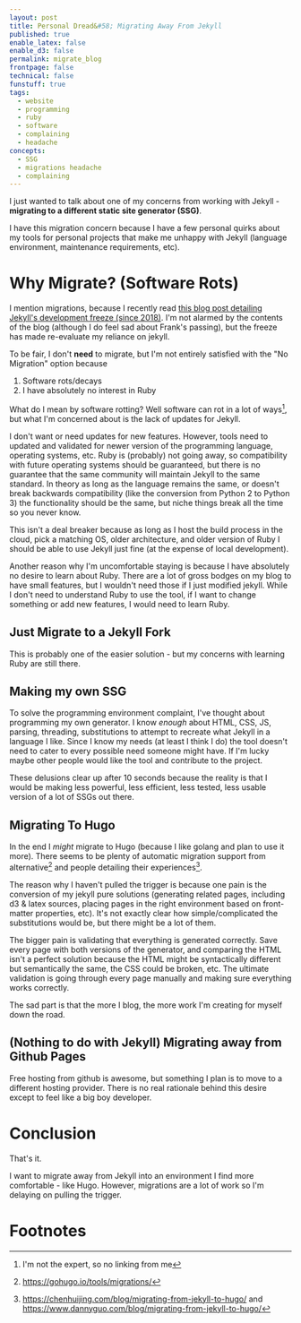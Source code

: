 ```yaml
---
layout: post
title: Personal Dread&#58; Migrating Away From Jekyll 
published: true 
enable_latex: false
enable_d3: false
permalink: migrate_blog
frontpage: false
technical: false
funstuff: true
tags:
  - website
  - programming
  - ruby
  - software
  - complaining
  - headache
concepts:
  - SSG
  - migrations headache
  - complaining
---
```


I just wanted to talk about one of my concerns from working with Jekyll - **migrating to a different static site generator (SSG)**. 

I have this migration concern because I have a few personal quirks about my tools for personal projects that make me unhappy with Jekyll (language environment, maintenance requirements, etc). 


# Why Migrate? (Software Rots)

I mention migrations, because I recently read [this blog post detailing Jekyll's development freeze (since 2018)](https://www.bridgetownrb.com/future/rip-jekyll/). I'm not alarmed by the contents of the blog (although I do feel sad about Frank's passing), but the freeze has made re-evaluate my reliance on jekyll. 

To be fair, I don't **need** to migrate, but I'm not entirely satisfied with the "No Migration" option because
1. Software rots/decays
2. I have absolutely no interest in Ruby

What do I mean by software rotting? Well software can rot in a lot of ways[^1], but what I'm concerned about is the lack of updates for Jekyll. 

[^1]: I'm not the expert, so no linking from me

I don't want or need updates for new features. However, tools need to updated and validated for newer version of the programming language, operating systems, etc. Ruby is (probably) not going away, so compatibility with future operating systems should be guaranteed, but there is no guarantee that the same community will maintain Jekyll to the same standard. In theory as long as the language remains the same, or doesn't break backwards compatibility (like the conversion from Python 2 to Python 3) the functionality should be the same, but niche things break all the time so you never know. 

This isn't a deal breaker because as long as I host the build process in the cloud, pick a matching OS, older architecture, and older version of Ruby I should be able to use Jekyll just fine (at the expense of local development).

Another reason why I'm uncomfortable staying is because I have absolutely no desire to learn about Ruby. There are a lot of gross bodges on my blog to have small features, but I wouldn't need those if I just modified jekyll. While I don't need to understand Ruby to use the tool, if I want to change something or add new features, I would need to learn Ruby.

## Just Migrate to a Jekyll Fork

This is probably one of the easier solution - but my concerns with learning Ruby are still there.

## Making my own SSG

To solve the programming environment complaint, I've thought about programming my own generator. I know *enough* about HTML, CSS, JS, parsing, threading, substitutions to attempt to recreate what Jekyll in a language I like. Since I know my needs (at least I think I do) the tool doesn't need to cater to every possible need someone might have. If I'm lucky maybe other people would like the tool and contribute to the project.

These delusions clear up after 10 seconds because the reality is that I would be making less powerful, less efficient, less tested, less usable version of a lot of SSGs out there. 

## Migrating To Hugo

In the end I *might* migrate to Hugo (because I like golang and plan to use it more). There seems to be plenty of automatic migration support from alternative[^2] and people detailing their experiences[^3]. 

[^2]: https://gohugo.io/tools/migrations/
[^3]: https://chenhuijing.com/blog/migrating-from-jekyll-to-hugo/ and https://www.dannyguo.com/blog/migrating-from-jekyll-to-hugo/ 

The reason why I haven't pulled the trigger is because one pain is the conversion of my jekyll pure solutions (generating related pages, including d3 & latex sources, placing pages in the right environment based on front-matter properties, etc). It's not exactly clear how simple/complicated the substitutions would be, but there might be a lot of them. 

The bigger pain is validating that everything is generated correctly. Save every page with both versions of the generator, and comparing the HTML isn't a perfect solution because the HTML might be syntactically different but semantically the same, the CSS could be broken, etc. The ultimate validation is going through every page manually and making sure everything works correctly.  

The sad part is that the more I blog, the more work I'm creating for myself down the road. 

## (Nothing to do with Jekyll) Migrating away from Github Pages

Free hosting from github is awesome, but something I plan is to move to a different hosting provider. There is no real rationale behind this desire except to feel like a big boy developer.

# Conclusion 

That's it. 

I want to migrate away from Jekyll into an environment I find more comfortable - like Hugo. However, migrations are a lot of work so I'm delaying on pulling the trigger. 

# Footnotes